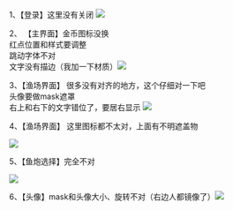 1、【登录】这里没有关闭  ![](https://cdn.nlark.com/yuque/0/2024/png/43256847/1727164910872-9393ae89-3ced-4767-884a-1ed020b42d29.png)  


2、 【主界面】金币图标没换  
红点位置和样式要调整  
跳动字体不对  
文字没有描边（我加一下材质）![](https://cdn.nlark.com/yuque/0/2024/png/43256847/1727164943789-e0450c58-f240-4066-88ed-560eba455ad3.png)



3、【渔场界面】 很多没有对齐的地方，这个仔细对一下吧  
头像要做mask遮罩  
右上和右下的文字错位了，要居右显示  ![](https://cdn.nlark.com/yuque/0/2024/png/43256847/1727164978608-03e0d2aa-758a-42a0-96ac-26b3c944b80b.png)



4、【渔场界面】 这里图标都不太对，上面有不明遮盖物  

![](https://cdn.nlark.com/yuque/0/2024/png/43256847/1727165020978-2d764311-816c-4f49-8a1a-8ded8f128ba7.png)



5、【鱼炮选择】完全不对

![](https://cdn.nlark.com/yuque/0/2024/png/43256847/1727165044738-6fcbc759-9738-4e27-b08f-d4f5cd4823e7.png)



6、【头像】mask和头像大小、旋转不对（右边人都镜像了）![](https://cdn.nlark.com/yuque/0/2024/png/43256847/1727165775114-c39265b4-3e33-4bef-8dd3-284d588dfcfa.png)



